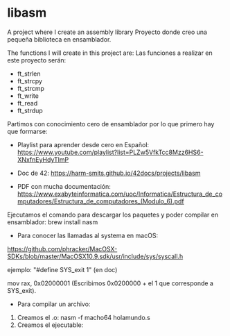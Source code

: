 # libasm
A project where I create an assembly library
Proyecto donde creo una pequeña biblioteca en ensamblador.

The functions I will create in this project are:
Las funciones a realizar en este proyecto serán:

- ft_strlen
- ft_strcpy
- ft_strcmp
- ft_write
- ft_read
- ft_strdup 

Partimos con conocimiento cero de ensamblador por lo que primero hay que formarse:

- Playlist para aprender desde cero en Español: https://www.youtube.com/playlist?list=PLZw5VfkTcc8Mzz6HS6-XNxfnEyHdyTlmP

- Doc de 42: https://harm-smits.github.io/42docs/projects/libasm

- PDF con mucha documentación: https://www.exabyteinformatica.com/uoc/Informatica/Estructura_de_computadores/Estructura_de_computadores_(Modulo_6).pdf

Ejecutamos el comando para descargar los paquetes y poder compilar en ensamblador:
brew install nasm

- Para conocer las llamadas al systema en macOS:

https://github.com/phracker/MacOSX-SDKs/blob/master/MacOSX10.9.sdk/usr/include/sys/syscall.h

ejemplo:
"#define	SYS_exit    1" (en doc)

mov rax, 0x02000001 (Escribimos 0x0200000 + el 1 que corresponde a SYS_exit).

- Para compilar un archivo:
1. Creamos el .o:
    nasm -f macho64 holamundo.s
2. Creamos el ejecutable:
    